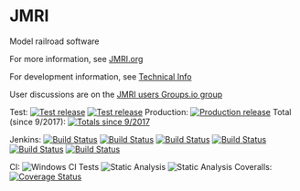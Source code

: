 # JMRI

Model railroad software

For more information, see [JMRI.org](https://www.jmri.org)

For development information, see [Technical Info](https://www.jmri.org/help/en/html/doc/Technical)

User discussions are on the [JMRI users Groups.io group](https://groups.io/g/jmriusers)

Test:
[![Test release](https://img.shields.io/github/release/JMRI/JMRI.svg)](https://www.jmri.org/download/index.shtml#test-rel)
[![Test release](https://img.shields.io/github/downloads/JMRI/JMRI/latest/total.svg)](https://www.jmri.org/download/index.shtml#test-rel)
Production:
[![Production release](https://img.shields.io/github/downloads/JMRI/JMRI/v5.2/total.svg)](https://www.jmri.org/download/index.shtml#prod-rel)
Total (since 9/2017):
[![Totals since 9/2017](https://img.shields.io/github/downloads/JMRI/JMRI/total.svg)](https://www.jmri.org/download/index.shtml)

Jenkins: [![Build Status](https://builds.jmri.org/jenkins/buildStatus/icon?job=development/builds&subject=Development/Builds)](https://builds.jmri.org/jenkins/job/development/job/builds/)
[![Build Status](https://builds.jmri.org/jenkins/buildStatus/icon?job=development/packages&subject=Development/Packages)](https://builds.jmri.org/jenkins/job/development/job/packages/)
[![Build Status](https://builds.jmri.org/jenkins/buildStatus/icon?job=development/separate-tests&subject=Development/Separate%20Tests)](https://builds.jmri.org/jenkins/job/development/job/separate-tests/)
[![Build Status](https://builds.jmri.org/jenkins/buildStatus/icon?job=website/generate-website&subject=Web%20Site/Generate%20Website)](https://builds.jmri.org/jenkins/job/website/job/generate-website/)
[![Build Status](https://builds.jmri.org/jenkins/buildStatus/icon?job=website/jmri-repository&subject=Web%20Site/JMRI%20repository)](https://builds.jmri.org/jenkins/job/website/job/jmri-repository/)
[![Build Status](https://builds.jmri.org/jenkins/buildStatus/icon?job=website/website-repository&subject=Web%20Site/website%20repository)](https://builds.jmri.org/jenkins/job/website/job/website-repository/)

CI:
![Windows CI Tests](https://github.com/jmri/jmri/workflows/Windows%20CI%20Tests/badge.svg)
![Static Analysis](https://github.com/jmri/jmri/workflows/Static%20Analysis/badge.svg)
![Static Analysis](https://github.com/jmri/jmri/workflows/Run%20Separate%20Tests/badge.svg)
Coveralls: [![Coverage Status](https://coveralls.io/repos/github/JMRI/JMRI/badge.svg?branch=master)](https://coveralls.io/github/JMRI/JMRI?branch=master)
